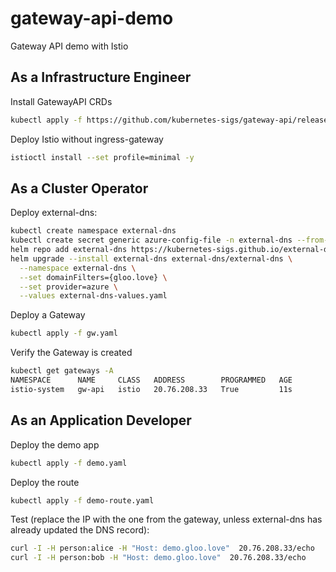 # gateway-api-demo
Gateway API demo with Istio


## As a Infrastructure Engineer

Install GatewayAPI CRDs
```bash
kubectl apply -f https://github.com/kubernetes-sigs/gateway-api/releases/download/v1.0.0/experimental-install.yaml
```

Deploy Istio without ingress-gateway
```bash
istioctl install --set profile=minimal -y
```

## As a Cluster Operator

Deploy external-dns:
```bash
kubectl create namespace external-dns
kubectl create secret generic azure-config-file -n external-dns --from-file=azure.json
helm repo add external-dns https://kubernetes-sigs.github.io/external-dns/
helm upgrade --install external-dns external-dns/external-dns \
  --namespace external-dns \
  --set domainFilters={gloo.love} \
  --set provider=azure \
  --values external-dns-values.yaml
```

Deploy a Gateway

```bash
kubectl apply -f gw.yaml
```

Verify the Gateway is created

```bash
kubectl get gateways -A
NAMESPACE      NAME     CLASS   ADDRESS        PROGRAMMED   AGE
istio-system   gw-api   istio   20.76.208.33   True         11s
```

## As an Application Developer

Deploy the demo app

```bash
kubectl apply -f demo.yaml
```

Deploy the route

```bash
kubectl apply -f demo-route.yaml
```

Test (replace the IP with the one from the gateway, unless external-dns has already updated the DNS record):

```bash
curl -I -H person:alice -H "Host: demo.gloo.love"  20.76.208.33/echo
curl -I -H person:bob -H "Host: demo.gloo.love"  20.76.208.33/echo
```

